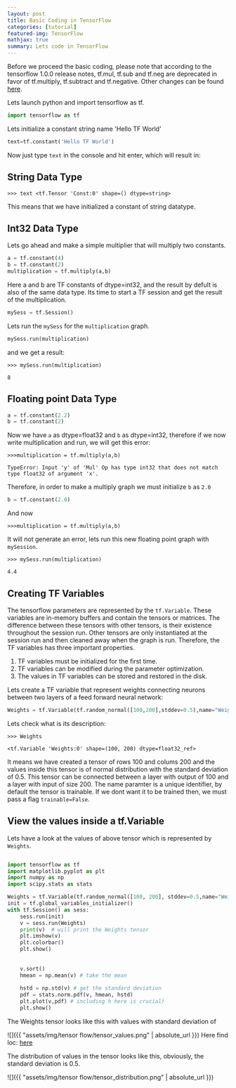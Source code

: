 ```yaml
---
layout: post
title: Basic Coding in TensorFlow
categories: [tutorial]
featured-img: TensorFlow
mathjax: true
summary: Lets code in TensorFlow
---
```


Before we proceed the basic coding, please note that according to the tensorflow 1.0.0 release notes,
tf.mul, tf.sub and tf.neg are deprecated in favor of tf.multiply, tf.subtract and tf.negative. Other changes
can be found [here](https://github.com/tensorflow/tensorflow/blob/master/RELEASE.md#breaking-changes-to-the-api).

Lets launch python and import tensorflow as tf.

```python 
import tensorflow as tf
```
Lets initialize a constant string name 'Hello TF World'

```python
text=tf.constant('Hello TF World')
```
Now just type `text` in the console and hit enter, which will result in:

## String Data Type

`>>> text
<tf.Tensor 'Const:0' shape=() dtype=string>`

This means that we have initialized a constant of string datatype.

## Int32 Data Type

Lets go ahead and make a simple multiplier that will multiply two constants.

```python
a = tf.constant(4)
b = tf.constant(2)
multiplication = tf.multiply(a,b)
```

Here a and b are TF constants of dtype=int32, and the result by defult is also of the same data type. Its time to start a
TF session and get the result of the multiplication. 

```python
mySess = tf.Session()
```
Lets run the `mySess` for the `multiplication` graph.

```python
mySess.run(multiplication)
```
and we get a result: 

`>>> mySess.run(multiplication)`

`8`

## Floating point Data Type

```python
a = tf.constant(2.2)
b = tf.constant(2)
```
Now we have `a` as  dtype=float32 and `b` as dtype=int32, therefore if we now write multiplication and run, we will get this error:

`>>>multiplication = tf.multiply(a,b)`

`TypeError: Input 'y' of 'Mul' Op has type int32 that does not match type float32 of argument 'x'.`

Therefore, in order to make a multiply graph we must initialize `b` as `2.0`

```python
b = tf.constant(2.0)
```
And now 

`>>>multiplication = tf.multiply(a,b)`

It will not generate an error, lets run this new floating point graph with `mySession`.

`>>> mySess.run(multiplication)`

`4.4`

## Creating TF Variables

The tensorflow parameters are represented by the `tf.Variable`. These
variables are in-memory buffers and contain the tensors or matrices.
The difference between these tensors with other tensors, is their existence
throughout the session run. Other tensors are only instantiated at the 
session run and then cleaned away when the graph is run. Therefore, the 
TF variables has three important properties.

1) TF variables must be initialized for the first time.
2) TF variables can be modified during the parameter optimization.
3) The values in TF variables can be stored and restored in the disk.

Lets create a TF variable that represent weights connecting neurons between two layers of a feed forward neural network:

```python
Weights = tf.Variable(tf.random_normal([100,200],stddev=0.5),name="Weights")
```
Lets check what is its description:

`>>> Weights`

`<tf.Variable 'Weights:0' shape=(100, 200) dtype=float32_ref>`

It means we have created a tensor of rows 100 and colums 200 and the values inside
this tensor is of normal distribution with the standard deviation of 0.5. This tensor
can be connected between a layer with output of 100 and a layer with input of size
200. The name paramter is a unique identifier, by default the tensor is trainable. If we 
dont want it to be trained then, we must pass a flag `trainable=False`.

## View the values inside a tf.Variable 

Lets have a look at the values of above tensor which is represented by `Weights`.

```python

import tensorflow as tf
import matplotlib.pyplot as plt
import numpy as np
import scipy.stats as stats

Weights = tf.Variable(tf.random_normal([100, 200], stddev=0.5,name="Weights"))
init = tf.global_variables_initializer()
with tf.Session() as sess:
	sess.run(init)
	v = sess.run(Weights)
	print(v)  # will print the Weights tensor
	plt.imshow(v)
	plt.colorbar()
	plt.show()
	
	
	v.sort()
	hmean = np.mean(v) # take the mean
	
	hstd = np.std(v) # get the standard deviation
	pdf = stats.norm.pdf(v, hmean, hstd)
	plt.plot(v,pdf) # including h here is crucial)
	plt.show()
```
The Weights tensor looks like this with values with standard deviation of 

![]({{ "assets/img/tensor flow/tensor_values.png" | absolute_url }})
Here find loc: [here](http://htmlpreview.github.io/?https://github.com/py2ai/py2ai.github.io/blob/master/assets/img/map2.html)



The distribution of values in the tensor looks like this, obviously, the standard
deviation is 0.5.

![]({{ "assets/img/tensor flow/tensor_distribution.png" | absolute_url }})













